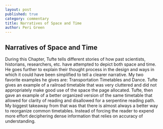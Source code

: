 ```yaml
---
layout: post
published: true
category: commentary
title: Narratives of Space and Time
author: Peri Green
---
```

## Narratives of Space and Time

During this Chapter, Tufte tells different stories of how past scientists, historians, researchers, etc. have attempted to depict both space and time. He goes further to explain their thought process in the design and ways in which it could have been simplified to tell a clearer narrative. My two favorite examples he gives are: Transportation Timetables and Dance. Tufte gives an example of a railroad timetable that was very cluttered and did not appropriately make good use of the space the page allocated. Tufte, then gave an example of a better organized version of the same timetable that allowed for clarity of reading and disallowed for a serpentine reading path. My biggest takeaway from that was that there is almost always a better way to reorganize common timetables. Instead of forcing the reader to expend more effort deciphering dense information that relies on accuracy of understanding. 






